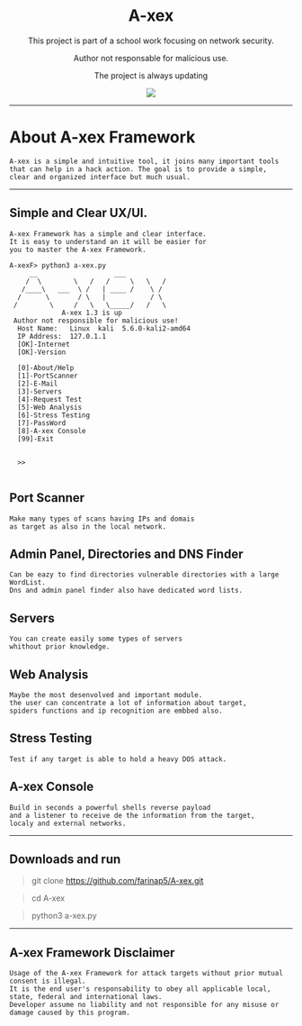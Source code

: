 <h1 align="center">A-xex</h1>
<p align="center">This project is part of a school work focusing on network security.</p>
<p align="center">Author not responsable for malicious use.</p>
<p align="center">The project is always updating</p>
<p align="center"> 
   <img src="https://img.shields.io/badge/language-python-blue.svg">
</p>

***

# About A-xex Framework

```
A-xex is a simple and intuitive tool, it joins many important tools 
that can help in a hack action. The goal is to provide a simple, 
clear and organized interface but much usual.
```

---

## Simple and Clear UX/UI.

```
A-xex Framework has a simple and clear interface. 
It is easy to understand an it will be easier for 
you to master the A-xex Framework.
```

```
A-xexF> python3 a-xex.py
     __                   ___             
    /  \        \   /   /     \   \   /   
   /____\   ___  \ /   | ____ /    \ /    
  /      \       / \   |           / \    
 /        \     /   \   \_____/   /   \   
             A-xex 1.3 is up              
 Author not responsible for malicious use! 
  Host Name:   Linux  kali  5.6.0-kali2-amd64 
  IP Address:  127.0.1.1 
  [OK]-Internet
  [OK]-Version

  [0]-About/Help
  [1]-PortScanner
  [2]-E-Mail
  [3]-Servers
  [4]-Request Test
  [5]-Web Analysis
  [6]-Stress Testing
  [7]-PassWord
  [8]-A-xex Console
  [99]-Exit


  >> 


```

## Port Scanner

```
Make many types of scans having IPs and domais 
as target as also in the local network. 
```
## Admin Panel, Directories and DNS Finder

```
Can be eazy to find directories vulnerable directories with a large WordList.
Dns and admin panel finder also have dedicated word lists.
```
## Servers

```
You can create easily some types of servers 
whithout prior knowledge.
```

## Web Analysis

```
Maybe the most desenvolved and important module.
the user can concentrate a lot of information about target, 
spiders functions and ip recognition are embbed also.
```

## Stress Testing

```
Test if any target is able to hold a heavy DOS attack.
```

## A-xex Console

```
Build in seconds a powerful shells reverse payload 
and a listener to receive de the information from the target, 
localy and external networks.
```

---

## Downloads and run

> git clone https://github.com/farinap5/A-xex.git

> cd A-xex

> python3 a-xex.py

---

## A-xex Framework Disclaimer

```
Usage of the A-xex Framework for attack targets without prior mutual consent is illegal. 
It is the end user's responsability to obey all applicable local, state, federal and international laws. 
Developer assume no liability and not responsible for any misuse or damage caused by this program.
```

